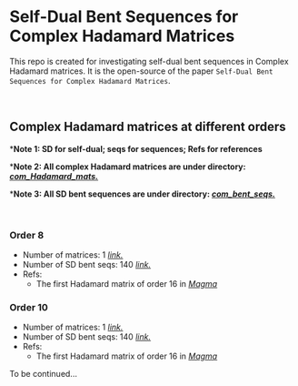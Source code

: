 # Self-Dual Bent Sequences for Complex Hadamard Matrices

This repo is created for investigating self-dual bent sequences in Complex Hadamard matrices. It is the open-source of the paper `Self-Dual Bent Sequences for Complex Hadamard Matrices`.

<br/>

## Complex Hadamard matrices at different orders

***Note 1: SD for self-dual; seqs for sequences; Refs for references**

***Note 2: All complex Hadamard matrices are under directory: [*com_Hadamard_mats.*](./com_Hadamard_mats)**

***Note 3: All SD bent sequences are under directory: [*com_bent_seqs.*](./com_bent_seqs)**

<br/>

### Order 8

- Number of matrices: 1 [*link.*](./com_Hadamard_mats/xxx.txt)
- Number of SD bent seqs: 140 [*link.*](./com_bent_seqs/xxx.log)
- Refs: 
  - The first Hadamard matrix of order 16 in [*Magma*](http://magma.maths.usyd.edu.au/magma/)


### Order 10

- Number of matrices: 1 [*link.*](./com_Hadamard_mats/xxx.txt)
- Number of SD bent seqs: 140 [*link.*](./com_bent_seqs/xxx.log)
- Refs: 
  - The first Hadamard matrix of order 16 in [*Magma*](http://magma.maths.usyd.edu.au/magma/)

To be continued...